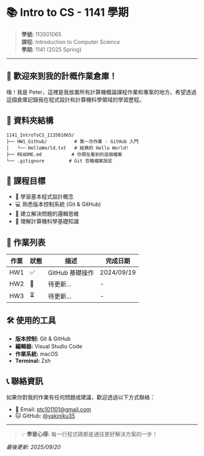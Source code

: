 # 📚 Intro to CS - 1141 學期

> **學號:** 113501065  
> **課程:** Introduction to Computer Science  
> **學期:** 1141 (2025 Spring)

---

## 👋 歡迎來到我的計概作業倉庫！

嗨！我是 Peter，這裡是我放置所有計算機概論課程作業和專案的地方。希望透過這個倉庫記錄我在程式設計和計算機科學領域的學習歷程。

## 📁 資料夾結構

```
1141_IntroToCS_113501065/
├── HW1_Github/          # 第一次作業 - GitHub 入門
│   └── HelloWorld.txt   # 經典的 Hello World!
├── README.md           # 你現在看到的這個檔案
└── .gitignore         # Git 忽略檔案設定
```

## 🎯 課程目標

- 🔧 學習基本程式設計概念
- 💻 熟悉版本控制系統 (Git & GitHub)
- 🚀 建立解決問題的邏輯思維
- 📖 理解計算機科學基礎知識

## 📝 作業列表

| 作業 | 狀態 | 描述 | 完成日期 |
|------|------|------|----------|
| HW1 | ✅ | GitHub 基礎操作 | 2024/09/19 |
| HW2 | 🔄 | 待更新... | - |
| HW3 | ⏳ | 待更新... | - |

## 🛠️ 使用的工具

- **版本控制:** Git & GitHub
- **編輯器:** Visual Studio Code
- **作業系統:** macOS
- **Terminal:** Zsh

## 📞 聯絡資訊

如果你對我的作業有任何問題或建議，歡迎透過以下方式聯絡：

- 📧 Email: ptc101101@gmail.com
- 🐱 GitHub: [@yakiniku35](https://github.com/yakiniku35)

---

> 💡 **學習心得:** 每一行程式碼都是通往更好解決方案的一步！

*最後更新: 2025/09/20*

